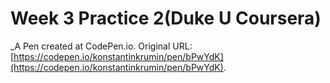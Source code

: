 # Week 3 Practice  2(Duke U Coursera)
 _A Pen created at CodePen.io. Original URL: [https://codepen.io/konstantinkrumin/pen/bPwYdK](https://codepen.io/konstantinkrumin/pen/bPwYdK).

 